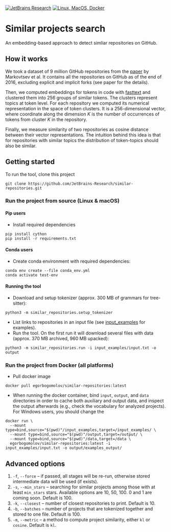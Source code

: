 [![JetBrains Research](https://jb.gg/badges/research.svg)](https://research.jetbrains.org/groups/ml_methods)
[![Linux, MacOS, Docker](https://github.com/JetBrains-Research/similar-repositories/workflows/Linux,%20MacOS,%20Docker/badge.svg)](https://github.com/JetBrains-Research/similar-repositories/actions?query=workflow%3A%22Linux%2C+MacOS%2C+Docker%22)

# Similar projects search

An embedding-based approach to detect simliar repositories on GitHub.

## How it works

We took a dataset of 9 million GitHub repositories from the [paper](https://arxiv.org/pdf/1704.00135.pdf) by Markovtsev et al.
It contains all the repositories on GitHub as of the end of 2016, excluding explicit and implicit forks (see paper for the details).

Then, we computed embeddings for tokens in code with [fasttext](https://github.com/facebookresearch/fastText) and clustered them
into 256 groups of similar tokens. The clusters represent topics at token level. For each repository we computed 
its numerical representation in the space of token clusters. It is a 256-dimensional vector, where coordinate along the
dimension _K_ is the number of occurrences of tokens from cluster _K_ in the repository.

Finally, we measure similarity of two repositories as cosine distance between their vector representations. The intuition
behind this idea is that for repositories with similar topics the distribution of token-topics should also be similar.

## Getting started

To run the tool, clone this project 
```
git clone https://github.com/JetBrains-Research/similar-repositories.git
```

### Run the project from source (Linux & macOS)

#### Pip users
* Install required dependencies

```shell script
pip install cython
pip install -r requirements.txt
```

#### Conda users
* Create conda environment with required dependencies:

```shell script
conda env create --file conda_env.yml
conda activate test-env
```

#### Running the tool

* Download and setup tokenizer (approx. 300 MB of grammars for tree-sitter):

```shell script
python3 -m similar_repositories.setup_tokenizer
```

* List links to repositories in an input file (see [input_examples](input_examples) for examples).
* Run the tool. On the first run it will download several files with data (approx. 370 MB archived, 960 MB upacked):
```shell script
python3 -m similar_repositories.run -i input_examples/input.txt -o output
```

### Run the project from Docker (all platforms)

* Pull docker image
```shell script
docker pull egorbogomolov/similar-repositories:latest
```

* When running the docker container, bind `input`, `output`, and `data` directories in order to cache both auxiliary
 and output data, and inspect the output afterwards (e.g., check the vocabulary for analyzed projects). For Windows users,
 you should change the 

```shell script
docker run \
  --mount type=bind,source="$(pwd)"/input_examples,target=/input_examples/ \
  --mount type=bind,source="$(pwd)"/output,target=/output/ \
  --mount type=bind,source="$(pwd)"/data,target=/data \
  egorbogomolov/similar-repositories:latest -i input_examples/input.txt -o output/examples_output/
```

## Advanced options

1. `-f`, `--force` &ndash; if passed, all stages will be re-run, otherwise stored intermediate data will be used (if exists).
2. `-s`, `--min_stars` &ndash; searching for similar projects among those with at least `min_stars` stars. 
Available options are 10, 50, 100. 0 and 1 are coming soon. Default is 100.
3. `-k`, `--closest` &ndash; number of closest repositories to print. Default is 10.
4. `-b`, `--batches` &ndash; number of projects that are tokenized together and stored to one file. Default is 100.
5. `-m`, `--metric` &ndash; a method to compute project similarity, either `kl` or `cosine`. Default is `kl`.
